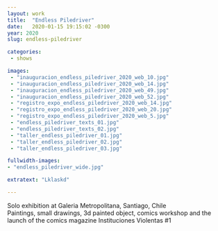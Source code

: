 ```yaml
---
layout: work
title:  "Endless Piledriver"
date:   2020-01-15 19:15:02 -0300
year: 2020
slug: endless-piledriver

categories:
 - shows

images:
 - "inauguracion_endless_piledriver_2020_web_10.jpg"
 - "inauguracion_endless_piledriver_2020_web_14.jpg"
 - "inauguracion_endless_piledriver_2020_web_49.jpg"
 - "inauguracion_endless_piledriver_2020_web_52.jpg"
 - "registro_expo_endless_piledriver_2020_web_14.jpg"
 - "registro_expo_endless_piledriver_2020_web_20.jpg"
 - "registro_expo_endless_piledriver_2020_web_5.jpg"
 - "endless_piledriver_texts_01.jpg"
 - "endless_piledriver_texts_02.jpg"
 - "taller_endless_piledriver_01.jpg"
 - "taller_endless_piledriver_02.jpg"
 - "taller_endless_piledriver_03.jpg"

fullwidth-images:
- "endless_piledriver_wide.jpg"

extratext: "Lklaskd"

---
```


Solo exhibition at Galeria Metropolitana, Santiago, Chile <br>
Paintings, small drawings, 3d painted object, comics workshop and the launch of the comics magazine Instituciones Violentas #1